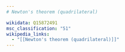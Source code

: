 ```yaml
---
# Newton's theorem (quadrilateral)

wikidata: Q15872491
msc_classification: "51"
wikipedia_links:
  - "[[Newton's theorem (quadrilateral)]]"
---
```

